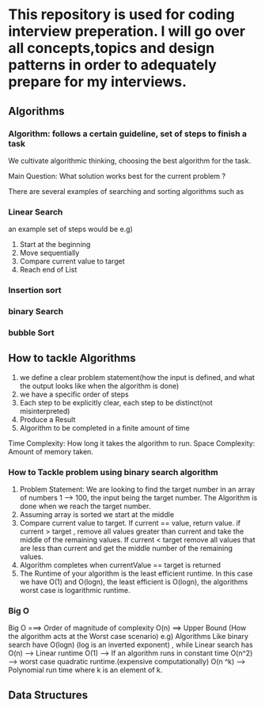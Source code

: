 # This repository is used for coding interview preperation. I will go over all concepts,topics and design patterns in order to adequately prepare for my interviews.



## Algorithms


### Algorithm: follows a certain guideline, set of steps to finish a task

We cultivate algorithmic thinking, choosing the best algorithm for the task.

Main Question: What solution works best for the current problem ?

There are several examples of searching and sorting algorithms such as 

### Linear Search
an example set of steps would be e.g)
1) Start at the beginning
2) Move sequentially 
3) Compare current value to target 
4)  Reach end of List

### Insertion sort
### binary Search
### bubble Sort


## How to tackle Algorithms
1) we define a clear problem statement(how the input is defined, and what the output looks like when the algorithm is done)
2) we have a specific order of steps
3) Each step to be explicitly clear, each step to be distinct(not misinterpreted)
4) Produce a Result
5) Algorithm to be completed in a finite amount of time



Time Complexity: How long it takes the algorithm to run.
Space Complexity: Amount of memory taken.



### How to Tackle problem using binary search algorithm
1) Problem Statement: We are looking to find the target number in an array of numbers 1 --> 100, the input being the target number. The Algorithm is done when we reach the target number.
2) Assuming array is sorted we start at the middle
3) Compare current value to target. If current == value, return value. if current > target , remove all values greater than current and take the middle of the remaining values. If current < target remove all values that are less than current and get the middle number of the remaining values.
4) Algorithm completes when currentValue == target is returned
5)  The Runtime of your algorithm is the least efficient runtime. In this case we have O(1) and O(logn), the least efficient is O(logn), the algorithms worst case is logarithmic runtime.


### Big O 
Big O ===> Order of magnitude of complexity O(n) ==> Upper Bound (How the algorithm acts at the Worst case scenario)
 e.g) Algorithms Like binary search have O(logn) (log is an inverted exponent) , while Linear search has O(n) --> Linear runtime
 O(1) --> If an algorithm runs in constant time O(n^2) --> worst case quadratic runtime.(expensive computationally)
 O(n ^k) --> Polynomial run time where k is an element of k. 
 
 
 
## Data Structures


 
